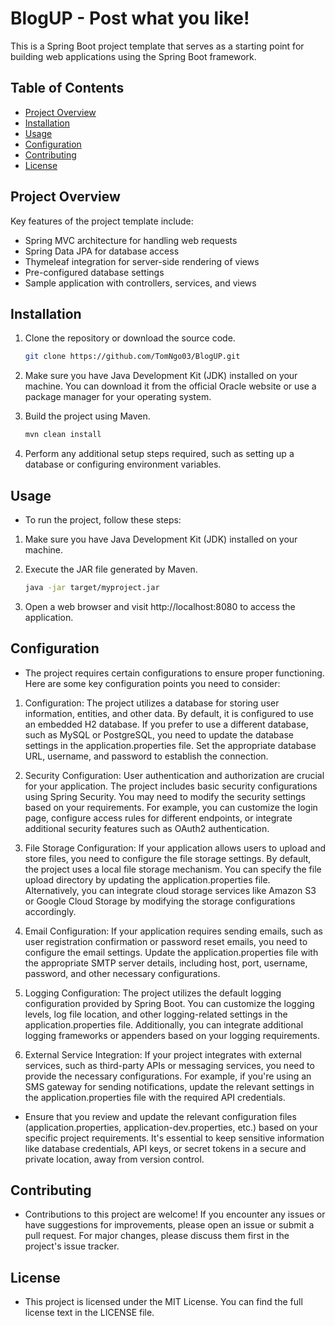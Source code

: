 # BlogUP - Post what you like!

This is a Spring Boot project template that serves as a starting point for building web applications using the Spring Boot framework.

## Table of Contents

- [Project Overview](#project-overview)
- [Installation](#installation)
- [Usage](#usage)
- [Configuration](#configuration)
- [Contributing](#contributing)
- [License](#license)

## Project Overview


Key features of the project template include:
- Spring MVC architecture for handling web requests
- Spring Data JPA for database access
- Thymeleaf integration for server-side rendering of views
- Pre-configured database settings
- Sample application with controllers, services, and views

## Installation

1. Clone the repository or download the source code.
   ```bash
   git clone https://github.com/TomNgo03/BlogUP.git

2. Make sure you have Java Development Kit (JDK) installed on your machine. You can download it from the official Oracle website or use a package manager for your operating system.

3. Build the project using Maven.
    ```bash
    mvn clean install

4. Perform any additional setup steps required, such as setting up a database or configuring environment variables.

## Usage
- To run the project, follow these steps:

1. Make sure you have Java Development Kit (JDK) installed on your machine.

2. Execute the JAR file generated by Maven.

    ```bash
    java -jar target/myproject.jar
3. Open a web browser and visit http://localhost:8080 to access the application.

## Configuration
- The project requires certain configurations to ensure proper functioning. Here are some key configuration points you need to consider:

1. Configuration: The project utilizes a database for storing user information, entities, and other data. By default, it is configured to use an embedded H2 database. If you prefer to use a different database, such as MySQL or PostgreSQL, you need to update the database settings in the application.properties file. Set the appropriate database URL, username, and password to establish the connection.

2. Security Configuration: User authentication and authorization are crucial for your application. The project includes basic security configurations using Spring Security. You may need to modify the security settings based on your requirements. For example, you can customize the login page, configure access rules for different endpoints, or integrate additional security features such as OAuth2 authentication.

3. File Storage Configuration: If your application allows users to upload and store files, you need to configure the file storage settings. By default, the project uses a local file storage mechanism. You can specify the file upload directory by updating the application.properties file. Alternatively, you can integrate cloud storage services like Amazon S3 or Google Cloud Storage by modifying the storage configurations accordingly.

4. Email Configuration: If your application requires sending emails, such as user registration confirmation or password reset emails, you need to configure the email settings. Update the application.properties file with the appropriate SMTP server details, including host, port, username, password, and other necessary configurations.

5. Logging Configuration: The project utilizes the default logging configuration provided by Spring Boot. You can customize the logging levels, log file location, and other logging-related settings in the application.properties file. Additionally, you can integrate additional logging frameworks or appenders based on your logging requirements.

6. External Service Integration: If your project integrates with external services, such as third-party APIs or messaging services, you need to provide the necessary configurations. For example, if you're using an SMS gateway for sending notifications, update the relevant settings in the application.properties file with the required API credentials.

- Ensure that you review and update the relevant configuration files (application.properties, application-dev.properties, etc.) based on your specific project requirements. It's essential to keep sensitive information like database credentials, API keys, or secret tokens in a secure and private location, away from version control.

## Contributing
- Contributions to this project are welcome! If you encounter any issues or have suggestions for improvements, please open an issue or submit a pull request. For major changes, please discuss them first in the project's issue tracker.

## License
- This project is licensed under the MIT License. You can find the full license text in the LICENSE file.
